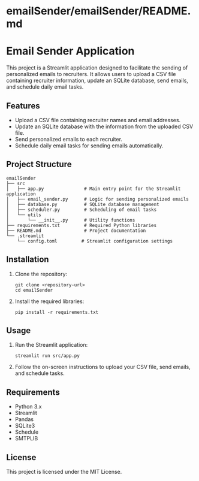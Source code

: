 # emailSender/emailSender/README.md

# Email Sender Application

This project is a Streamlit application designed to facilitate the sending of personalized emails to recruiters. It allows users to upload a CSV file containing recruiter information, update an SQLite database, send emails, and schedule daily email tasks.

## Features

- Upload a CSV file containing recruiter names and email addresses.
- Update an SQLite database with the information from the uploaded CSV file.
- Send personalized emails to each recruiter.
- Schedule daily email tasks for sending emails automatically.

## Project Structure

```
emailSender
├── src
│   ├── app.py               # Main entry point for the Streamlit application
│   ├── email_sender.py      # Logic for sending personalized emails
│   ├── database.py          # SQLite database management
│   ├── scheduler.py         # Scheduling of email tasks
│   └── utils
│       └── __init__.py      # Utility functions
├── requirements.txt         # Required Python libraries
├── README.md                # Project documentation
└── .streamlit
    └── config.toml         # Streamlit configuration settings
```

## Installation

1. Clone the repository:
   ```
   git clone <repository-url>
   cd emailSender
   ```

2. Install the required libraries:
   ```
   pip install -r requirements.txt
   ```

## Usage

1. Run the Streamlit application:
   ```
   streamlit run src/app.py
   ```

2. Follow the on-screen instructions to upload your CSV file, send emails, and schedule tasks.

## Requirements

- Python 3.x
- Streamlit
- Pandas
- SQLite3
- Schedule
- SMTPLIB

## License

This project is licensed under the MIT License.